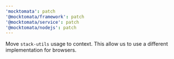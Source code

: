 ```yaml
---
'mocktomata': patch
'@mocktomata/framework': patch
'@mocktomata/service': patch
'@mocktomata/nodejs': patch
---
```


Move `stack-utils` usage to context.
This allow us to use a different implementation for browsers.
